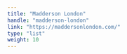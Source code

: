```yaml
---
title: "Madderson London"
handle: "madderson-london"
link: "https://maddersonlondon.com/"
type: "list"
weight: 10
---
```

